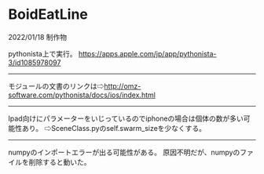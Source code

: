 # BoidEatLine
2022/01/18 制作物

pythonista上で実行。
https://apps.apple.com/jp/app/pythonista-3/id1085978097

-------------
モジュールの文書のリンクは⇨http://omz-software.com/pythonista/docs/ios/index.html

-------------
Ipad向けにパラメーターをいじっているのでiphoneの場合は個体の数が多い可能性あり。
⇨SceneClass.pyのself.swarm_sizeを少なくする。

-------------
numpyのインポートエラーが出る可能性がある。
原因不明だが、numpyのファイルを削除すると動いた。

